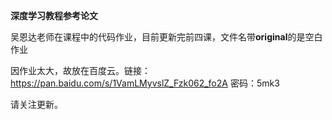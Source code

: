 **深度学习教程参考论文**

吴恩达老师在课程中的代码作业，目前更新完前四课，文件名带**original**的是空白作业

因作业太大，故放在百度云。链接：https://pan.baidu.com/s/1VamLMyvslZ_Fzk062_fo2A 密码：5mk3

请关注更新。

